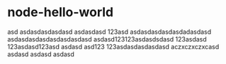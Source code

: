 # node-hello-world
asd
asdasdasdasdasd
asdasdasd
123asd
asdasdasdasdasdadasdasd
asdasdasdasdasdasdasdasd
asdasd123123asdasdsdasd
123asdasd
123asdasd123asd
asdasd
asd123
123asdasdasdasdasd
aczxczxczxcasd
asdasd
asdasd
asdasd
